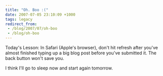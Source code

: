 ```yaml
---
title: "Oh. Boo :("
date: 2007-07-05 23:10:09 +1000
tags: legacy
redirect_from:
 - /blog/2007/07/oh-boo
 - /blog/oh-boo
---
```


Today's Lesson: In Safari (Apple's browser), don't hit refresh after you've almost finished typing up a big blog post before you've submitted it. The back button won't save you.

I think I'll go to sleep now and start again tomorrow.
